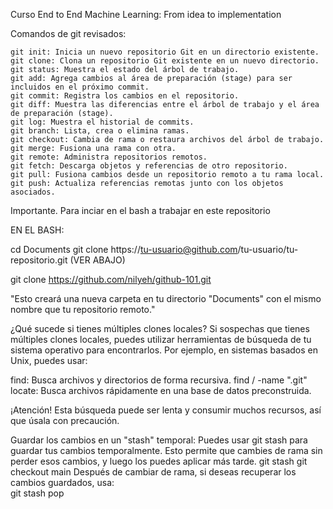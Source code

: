 Curso 
End to End Machine Learning: From idea to implementation

Comandos de git revisados:


    git init: Inicia un nuevo repositorio Git en un directorio existente.
    git clone: Clona un repositorio Git existente en un nuevo directorio.
    git status: Muestra el estado del árbol de trabajo.
    git add: Agrega cambios al área de preparación (stage) para ser incluidos en el próximo commit.
    git commit: Registra los cambios en el repositorio.
    git diff: Muestra las diferencias entre el árbol de trabajo y el área de preparación (stage).
    git log: Muestra el historial de commits.
    git branch: Lista, crea o elimina ramas.
    git checkout: Cambia de rama o restaura archivos del árbol de trabajo.
    git merge: Fusiona una rama con otra.
    git remote: Administra repositorios remotos.
    git fetch: Descarga objetos y referencias de otro repositorio.
    git pull: Fusiona cambios desde un repositorio remoto a tu rama local.
    git push: Actualiza referencias remotas junto con los objetos asociados.

 Importante.
 Para inciar en el bash a trabajar en este repositorio

EN EL BASH:

 cd Documents
 git clone https://tu-usuario@github.com/tu-usuario/tu-repositorio.git (VER ABAJO)
 
 git clone https://github.com/nilyeh/github-101.git

 "Esto creará una nueva carpeta en tu directorio "Documents" con el mismo nombre que tu repositorio remoto."

 ¿Qué sucede si tienes múltiples clones locales?
  Si sospechas que tienes múltiples clones locales, puedes utilizar herramientas de búsqueda de tu sistema operativo para encontrarlos. 
  Por ejemplo, en sistemas basados en Unix, puedes usar:

  find: Busca archivos y directorios de forma recursiva.
  find / -name ".git"
  locate: Busca archivos rápidamente en una base de datos preconstruida.

  ¡Atención! 
  Esta búsqueda puede ser lenta y consumir muchos recursos, así que úsala con precaución.

  Guardar los cambios en un "stash" temporal: Puedes usar git stash para guardar tus cambios temporalmente. 
  Esto permite que cambies de rama sin perder esos cambios, y luego los puedes aplicar más tarde.
    git stash
    git checkout main
  Después de cambiar de rama, si deseas recuperar los cambios guardados, usa:  
    git stash pop

